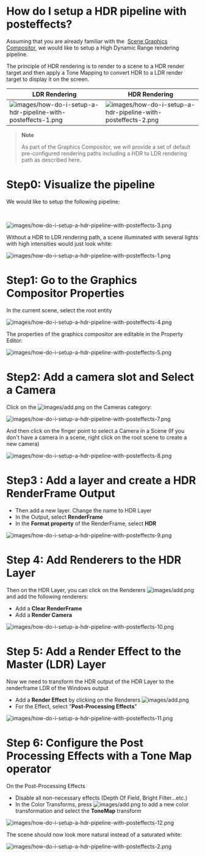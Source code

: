 # How do I setup a HDR pipeline with posteffects?

Assuming that you are already familiar with the  [Scene Graphics Compositor](../graphics-reference/graphics-compositor-reference/index.md), we would like to setup a High Dynamic Range rendering pipeline.

The principle of HDR rendering is to render to a scene to a HDR render target and then apply a Tone Mapping to convert HDR to a LDR render target to display it on the screen.

| LDR Rendering                                                                                                                | HDR Rendering                                                                                                                |
| ---------------------------------------------------------------------------------------------------------------------------- | ---------------------------------------------------------------------------------------------------------------------------- |
| ![images/how-do-i-setup-a-hdr-pipeline-with-posteffects-1.png](images/how-do-i-setup-a-hdr-pipeline-with-posteffects-1.png)  | ![images/how-do-i-setup-a-hdr-pipeline-with-posteffects-2.png](images/how-do-i-setup-a-hdr-pipeline-with-posteffects-2.png)  |


> **Note**
> 
> 
>     
>             
>     
>     
> 
> As part of the Graphics Compositor, we will provide a set of default pre-configured rendering paths including a HDR to LDR rendering path as described here.    

# Step0: Visualize the pipeline

We would like to setup the following pipeline:

 

![images/how-do-i-setup-a-hdr-pipeline-with-posteffects-3.png](images/how-do-i-setup-a-hdr-pipeline-with-posteffects-3.png) 

Without a HDR to LDR rendering path, a scene illuminated with several lights with high intensities would just look white:

![images/how-do-i-setup-a-hdr-pipeline-with-posteffects-1.png](images/how-do-i-setup-a-hdr-pipeline-with-posteffects-1.png) 

# Step1: Go to the Graphics Compositor Properties

In the current scene, select the root entity

![images/how-do-i-setup-a-hdr-pipeline-with-posteffects-4.png](images/how-do-i-setup-a-hdr-pipeline-with-posteffects-4.png) 

The properties of the graphics compositor are editable in the Property Editor:

![images/how-do-i-setup-a-hdr-pipeline-with-posteffects-5.png](images/how-do-i-setup-a-hdr-pipeline-with-posteffects-5.png) 

# Step2: Add a camera slot and Select a Camera

Click on the ![images/add.png](images/add.png)  on the Cameras category:

![images/how-do-i-setup-a-hdr-pipeline-with-posteffects-7.png](images/how-do-i-setup-a-hdr-pipeline-with-posteffects-7.png) 

And then click on the finger point to select a Camera in a Scene (If you don't have a camera in a scene, right click on the root scene to create a new camera)

![images/how-do-i-setup-a-hdr-pipeline-with-posteffects-8.png](images/how-do-i-setup-a-hdr-pipeline-with-posteffects-8.png) 

# Step3 : Add a layer and create a HDR RenderFrame Output

- Then add a new layer. Change the name to HDR Layer
- In the Output, select **RenderFrame**
- In the **Format property** of the RenderFrame, select **HDR**

![images/how-do-i-setup-a-hdr-pipeline-with-posteffects-9.png](images/how-do-i-setup-a-hdr-pipeline-with-posteffects-9.png) 

# Step 4: Add Renderers to the HDR Layer

Then on the HDR Layer, you can click on the Renderers ![images/add.png](images/add.png)  and add the following renderers:

- Add a **Clear RenderFrame**
- Add a **Render Camera**

![images/how-do-i-setup-a-hdr-pipeline-with-posteffects-10.png](images/how-do-i-setup-a-hdr-pipeline-with-posteffects-10.png) 

# Step 5: Add a Render Effect to the Master (LDR) Layer

Now we need to transform the HDR output of the HDR Layer to the renderframe LDR of the Windows output

- Add a **Render Effect** by clicking on the Renderers ![images/add.png](images/add.png)
- For the Effect, select "**Post-Processing Effects**"

![images/how-do-i-setup-a-hdr-pipeline-with-posteffects-11.png](images/how-do-i-setup-a-hdr-pipeline-with-posteffects-11.png) 

# Step 6: Configure the Post Processing Effects with a Tone Map operator

On the Post-Processing Effects

- Disable all non-necessary effects (Depth Of Field, Bright Filter...etc.)
- In the Color Transforms, press ![images/add.png](images/add.png)  to add a new color transformation and select the **ToneMap** transform

![images/how-do-i-setup-a-hdr-pipeline-with-posteffects-12.png](images/how-do-i-setup-a-hdr-pipeline-with-posteffects-12.png) 

The scene should now look more natural instead of a saturated white:

![images/how-do-i-setup-a-hdr-pipeline-with-posteffects-2.png](images/how-do-i-setup-a-hdr-pipeline-with-posteffects-2.png) 

 

 

 

 

